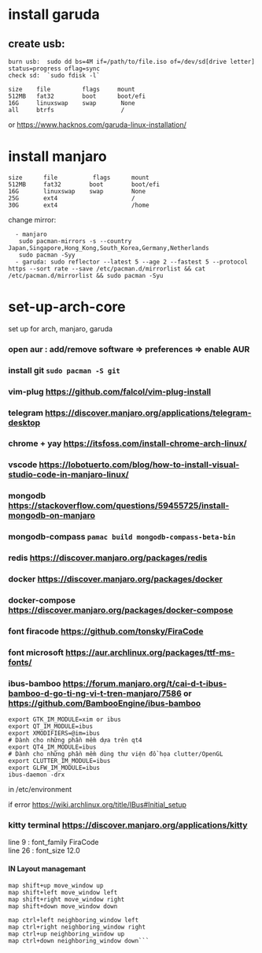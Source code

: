 # install garuda
## create usb: 
```
burn usb:  sudo dd bs=4M if=/path/to/file.iso of=/dev/sd[drive letter] status=progress oflag=sync
check sd:  `sudo fdisk -l`
```

```
size    file         flags     mount
512MB   fat32        boot      boot/efi
16G     linuxswap    swap       None    
all     btrfs                   /
```
or https://www.hacknos.com/garuda-linux-installation/

# install manjaro
```
size      file          flags      mount
512MB     fat32        boot        boot/efi
16G       linuxswap    swap        None 
25G       ext4                     /
30G       ext4                     /home
```
change mirror: 
```
  - manjaro
   sudo pacman-mirrors -s --country Japan,Singapore,Hong_Kong,South_Korea,Germany,Netherlands
   sudo pacman -Syy
  - garuda: sudo reflector --latest 5 --age 2 --fastest 5 --protocol https --sort rate --save /etc/pacman.d/mirrorlist && cat /etc/pacman.d/mirrorlist && sudo pacman -Syu
```
# set-up-arch-core 
set up for arch, manjaro, garuda

### open aur : add/remove software => preferences => enable AUR    
### install git `sudo pacman -S git`    
### vim-plug https://github.com/falcol/vim-plug-install
### telegram https://discover.manjaro.org/applications/telegram-desktop
### chrome + yay https://itsfoss.com/install-chrome-arch-linux/
### vscode https://lobotuerto.com/blog/how-to-install-visual-studio-code-in-manjaro-linux/   
### mongodb https://stackoverflow.com/questions/59455725/install-mongodb-on-manjaro
### mongodb-compass `pamac build mongodb-compass-beta-bin`   
### redis https://discover.manjaro.org/packages/redis
### docker https://discover.manjaro.org/packages/docker
### docker-compose https://discover.manjaro.org/packages/docker-compose
### font firacode https://github.com/tonsky/FiraCode
### font microsoft https://aur.archlinux.org/packages/ttf-ms-fonts/
### ibus-bamboo https://forum.manjaro.org/t/cai-d-t-ibus-bamboo-d-go-ti-ng-vi-t-tren-manjaro/7586 or https://github.com/BambooEngine/ibus-bamboo
````
export GTK_IM_MODULE=xim or ibus
export QT_IM_MODULE=ibus
export XMODIFIERS=@im=ibus
# Dành cho những phần mềm dựa trên qt4
export QT4_IM_MODULE=ibus
# Dành cho những phần mềm dùng thư viện đồ họa clutter/OpenGL
export CLUTTER_IM_MODULE=ibus
export GLFW_IM_MODULE=ibus
ibus-daemon -drx
````
in /etc/environment

if error https://wiki.archlinux.org/title/IBus#Initial_setup


### kitty terminal https://discover.manjaro.org/applications/kitty   
  line 9 : font_family FiraCode    
  line 26 : font_size 12.0    
#### IN Layout managemant  
```enabled_layouts grid                                                           
map shift+up move_window up                                                   
map shift+left move_window left                                                
map shift+right move_window right                                              
map shift+down move_window down                                                
                                                                                 
map ctrl+left neighboring_window left                                          
map ctrl+right neighboring_window right                                        
map ctrl+up neighboring_window up                                              
map ctrl+down neighboring_window down```
